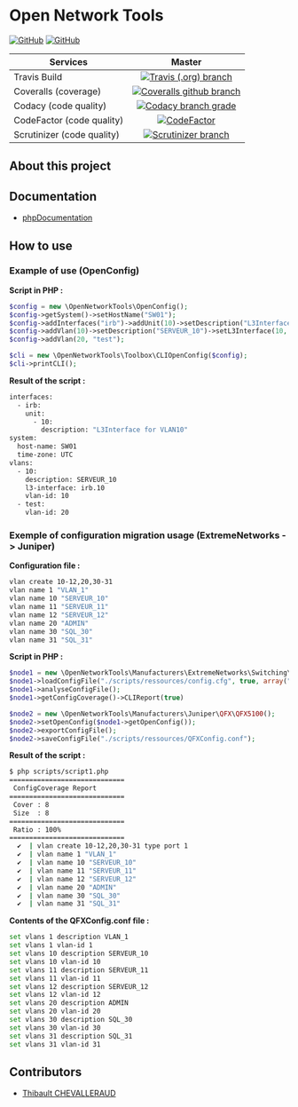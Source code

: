 # Open Network Tools
[![GitHub](https://img.shields.io/github/license/tchevalleraud/open-network-tools.svg?style=plastic)](https://github.com/tchevalleraud/open-network-tools/blob/master/LICENSE.md)
[![GitHub](https://img.shields.io/badge/github-io-lightgrey.svg?style=plastic)](https://tchevalleraud.github.io/open-network-tools/)

Services | Master
--- | :---: 
Travis Build | [![Travis (.org) branch](https://img.shields.io/travis/tchevalleraud/open-network-tools/master.svg?style=plastic)](https://travis-ci.org/tchevalleraud/open-network-tools/branches) 
Coveralls (coverage) | [![Coveralls github branch](https://img.shields.io/coveralls/github/tchevalleraud/open-network-tools/master.svg?style=plastic)](https://coveralls.io/github/tchevalleraud/open-network-tools)
Codacy (code quality) | [![Codacy branch grade](https://img.shields.io/codacy/grade/36c0fe7ce20f442a939689f793b197be/master.svg?style=plastic)](https://app.codacy.com/project/tchevalleraud/open-network-tools/dashboard)
CodeFactor (code quality) | [![CodeFactor](https://www.codefactor.io/repository/github/tchevalleraud/open-network-tools/badge/master?style=plastic)](https://www.codefactor.io/repository/github/tchevalleraud/open-network-tools/overview/master)
Scrutinizer (code quality) | [![Scrutinizer branch](https://img.shields.io/scrutinizer/g/tchevalleraud/open-network-tools/master.svg?style=plastic)](https://scrutinizer-ci.com/g/tchevalleraud/open-network-tools/)

## About this project
## Documentation
  - [phpDocumentation](https://tchevalleraud.github.io/open-network-tools/docs/)
## How to use
### Example of use (OpenConfig)
__Script in PHP :__
```php
$config = new \OpenNetworkTools\OpenConfig();
$config->getSystem()->setHostName("SW01");
$config->addInterfaces("irb")->addUnit(10)->setDescription("L3Interface for VLAN10");
$config->addVlan(10)->setDescription("SERVEUR_10")->setL3Interface(10, $config);
$config->addVlan(20, "test");

$cli = new \OpenNetworkTools\Toolbox\CLIOpenConfig($config);
$cli->printCLI();
```
__Result of the script :__
```bash
interfaces:
  - irb:
    unit:
      - 10:
        description: "L3Interface for VLAN10"
system:
  host-name: SW01
  time-zone: UTC
vlans:
  - 10:
    description: SERVEUR_10
    l3-interface: irb.10
    vlan-id: 10
  - test:
    vlan-id: 20

```
### Exemple of configuration migration usage (ExtremeNetworks -> Juniper)
__Configuration file :__
```bash
vlan create 10-12,20,30-31
vlan name 1 "VLAN_1"
vlan name 10 "SERVEUR_10"
vlan name 11 "SERVEUR_11"
vlan name 12 "SERVEUR_12"
vlan name 20 "ADMIN"
vlan name 30 "SQL_30"
vlan name 31 "SQL_31"
```
__Script in PHP :__
```php
$node1 = new \OpenNetworkTools\Manufacturers\ExtremeNetworks\Switching\ERS\ERS5500();
$node1->loadConfigFile("./scripts/ressources/config.cfg", true, array("!", "\n"));
$node1->analyseConfigFile();
$node1->getConfigCoverage()->CLIReport(true)

$node2 = new \OpenNetworkTools\Manufacturers\Juniper\QFX\QFX5100();
$node2->setOpenConfig($node1->getOpenConfig());
$node2->exportConfigFile();
$node2->saveConfigFile("./scripts/ressources/QFXConfig.conf");
```
__Result of the script :__
```bash
$ php scripts/script1.php
=============================
 ConfigCoverage Report
=============================
 Cover : 8
 Size  : 8
=============================
 Ratio : 100%
=============================
  ✔  | vlan create 10-12,20,30-31 type port 1
  ✔  | vlan name 1 "VLAN_1"
  ✔  | vlan name 10 "SERVEUR_10"
  ✔  | vlan name 11 "SERVEUR_11"
  ✔  | vlan name 12 "SERVEUR_12"
  ✔  | vlan name 20 "ADMIN"
  ✔  | vlan name 30 "SQL_30"
  ✔  | vlan name 31 "SQL_31"
```
__Contents of the QFXConfig.conf file :__
```bash
set vlans 1 description VLAN_1
set vlans 1 vlan-id 1
set vlans 10 description SERVEUR_10
set vlans 10 vlan-id 10
set vlans 11 description SERVEUR_11
set vlans 11 vlan-id 11
set vlans 12 description SERVEUR_12
set vlans 12 vlan-id 12
set vlans 20 description ADMIN
set vlans 20 vlan-id 20
set vlans 30 description SQL_30
set vlans 30 vlan-id 30
set vlans 31 description SQL_31
set vlans 31 vlan-id 31
```
## Contributors
  - [Thibault CHEVALLERAUD](https://github.com/tchevalleraud/)
